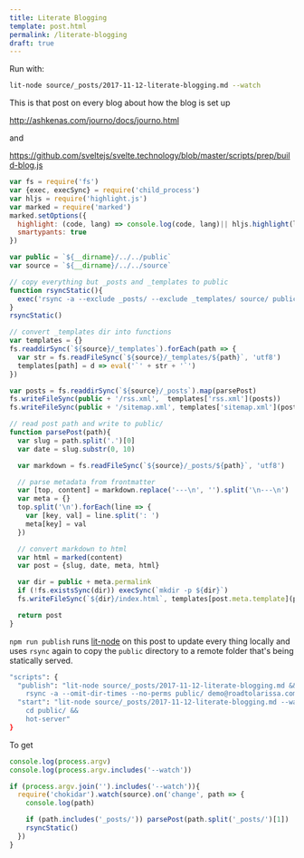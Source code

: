 ```yaml
---
title: Literate Blogging
template: post.html
permalink: /literate-blogging
draft: true
---
```


Run with: 
```bash
lit-node source/_posts/2017-11-12-literate-blogging.md --watch
```


This is that post on every blog about how the blog is set up

http://ashkenas.com/journo/docs/journo.html

and

https://github.com/sveltejs/svelte.technology/blob/master/scripts/prep/build-blog.js

```javascript
var fs = require('fs')
var {exec, execSync} = require('child_process')
var hljs = require('highlight.js')
var marked = require('marked')
marked.setOptions({
  highlight: (code, lang) => console.log(code, lang)|| hljs.highlight(lang, code).value,
  smartypants: true
})
```

```javascript
var public = `${__dirname}/../../public`
var source = `${__dirname}/../../source`

// copy everything but _posts and _templates to public
function rsyncStatic(){
  exec('rsync -a --exclude _posts/ --exclude _templates/ source/ public/')
}
rsyncStatic()

// convert _templates dir into functions
var templates = {}
fs.readdirSync(`${source}/_templates`).forEach(path => {
  var str = fs.readFileSync(`${source}/_templates/${path}`, 'utf8')
  templates[path] = d => eval('`' + str + '`')
})

var posts = fs.readdirSync(`${source}/_posts`).map(parsePost)
fs.writeFileSync(public + '/rss.xml',  templates['rss.xml'](posts))
fs.writeFileSync(public + '/sitemap.xml', templates['sitemap.xml'](posts))

// read post path and write to public/
function parsePost(path){
  var slug = path.split('.')[0]
  var date = slug.substr(0, 10)

  var markdown = fs.readFileSync(`${source}/_posts/${path}`, 'utf8')

  // parse metadata from frontmatter
  var [top, content] = markdown.replace('---\n', '').split('\n---\n')
  var meta = {}
  top.split('\n').forEach(line => {
    var [key, val] = line.split(': ')
    meta[key] = val
  })

  // convert markdown to html
  var html = marked(content)
  var post = {slug, date, meta, html}

  var dir = public + meta.permalink
  if (!fs.existsSync(dir)) execSync(`mkdir -p ${dir}`)
  fs.writeFileSync(`${dir}/index.html`, templates[post.meta.template](post))

  return post
}
```

`npm run publish` runs [lit-node](TKTKT) on this post to update every thing locally and uses `rsync` again to copy the `public` directory to a remote folder that's being statically served.

```bash
"scripts": {
  "publish": "lit-node source/_posts/2017-11-12-literate-blogging.md && 
    rsync -a --omit-dir-times --no-perms public/ demo@roadtolarissa.com:../../usr/share/nginx/html/",
  "start": "lit-node source/_posts/2017-11-12-literate-blogging.md --watch & 
    cd public/ && 
    hot-server"
}
```

To get 

```javascript
console.log(process.argv)
console.log(process.argv.includes('--watch'))

if (process.argv.join('').includes('--watch')){
  require('chokidar').watch(source).on('change', path => {
    console.log(path)

    if (path.includes('_posts/')) parsePost(path.split('_posts/')[1])
    rsyncStatic()
  })
}
```
